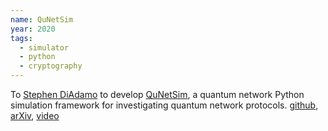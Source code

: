 ```yaml
---
name: QuNetSim
year: 2020
tags:
  - simulator
  - python
  - cryptography
---
```

To [Stephen DiAdamo](https://scholar.google.ca/citations?user=k9O1vSwAAAAJ&hl=en) to develop [QuNetSim](https://arxiv.org/abs/2003.06397), a quantum network Python simulation framework for investigating quantum network protocols. [github](https://github.com/tqsd/QuNetSim), [arXiv](https://arxiv.org/abs/2003.06397), [video](https://www.youtube.com/watch?v=HE6jWjW1WT8)
